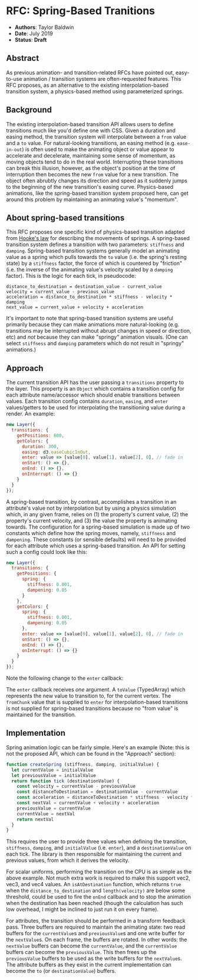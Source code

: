 # RFC: Spring-Based Tranitions

* **Authors**: Taylor Baldwin
* **Date**: July 2019
* **Status**: **Draft**


## Abstract

As previous animation- and transition-related RFCs have pointed out, easy-to-use animation /
transition systems are often-requested features. This RFC proposes, as an alternative to the
existing interpolation-based transition system, a physics-based method using parameterized springs.


## Background

The existing interpolation-based transition API allows users to define transitions much like you'd
define one with CSS. Given a duration and  easing method, the transition system will interpolate
between a `from` value and a `to` value. For natural-looking transitions, an easing method (e.g.
`ease-in-out`) is often used to make the animating object or value appear to accelerate and
decelerate, maintaining some sense of momentum, as moving objects tend to do in the real world.
Interrupting these transitions can break this illusion, however, as the object's position at the
time of interruption then becomes the new `from` value for a new transition. The object often
abrubtly changes its direction and speed as it suddenly jumps to the beginning of the new
transition's easing curve. Physics-based animations, like the spring-based transition system
proposed here, can get around this problem by maintaining an animating value's "momentum".


## About spring-based transitions

This RFC proposes one specific kind of physics-based transition adapted from [Hooke's law](https://en.wikipedia.org/wiki/Hooke%27s_law)
for describing the movements of springs. A spring-based transition system defines a transition
with two parameters: `stiffness` and `damping`. Spring-based transition systems generally model an
animating value as a spring which pulls towards the `to` value (i.e. the spring's resting state) by
a `stiffness` factor, the force of which is countered by "friction" (i.e. the inverse of the
animating value's velocity scaled by a `damping` factor). This is the logic for each tick, in pseudocode:

```
distance_to_destination = destination_value - current_value
velocity = current_value - previous_value
acceleration = distance_to_destination * stiffness - velocity * damping
next_value = current_value + velocity + acceleration
```

It's important to note that spring-based transition systems are useful primarily because they can make
animations more natural-looking (e.g. transitions may be interrupted without abrupt changes in speed
or direction, etc) and *not* because they can make "springy" animation visuals. (One can select
`stiffness` and `damping` parameters which do not result in "springy" animations.)


## Approach

The current transition API has the user passing a `transitions` property to the layer. This property
is an `Object` which contains a transition config for each attribute name/accessor which should enable
transitions between values. Each transition config contains `duration`, `easing`, and `enter`
values/getters to be used for interpolating the transitioning value during a render. An example:


```js
new Layer({
  transitions: {
    getPositions: 600,
    getColors: {
      duration: 300,
      easing: d3.easeCubicInOut,
      enter: value => [value[0], value[1], value[2], 0], // fade in
      onStart: () => {},
      onEnd: () => {},
      onInterrupt: () => {}
    }
  }
});
```

A spring-based transition, by contrast, accomplishes a transition in an attribute's value not by
interpolation but by using a physics simulation which, in any given frame, relies on (1) the
property's current value, (2) the property's current velocity, and (3) the value the property is
animating towards. The configuration for a spring-based simulation is made up of two constants
which define how the spring moves, namely, `stiffness` and `dampening`. These constants (or sensible
defaults) will need to be provided for each attribute which uses a spring-based transition. An API
for setting such a config could look like this:

```js
new Layer({
  transitions: {
    getPositions: {
      spring: {
        stiffness: 0.001,
        dampening: 0.05
      }
    },
    getColors: {
      spring: {
        stiffness: 0.001,
        dampening: 0.05
      },
      enter: value => [value[0], value[1], value[2], 0], // fade in
      onStart: () => {},
      onEnd: () => {},
      onInterrupt: () => {}
    }
  }
});
```

Note the following change to the `enter` callback:

The `enter` callback receives _one_ argument. A `toValue` (TypedArray) which represents the new value to transition to, for the current vertex. The `fromChunk` value that is supplied to `enter` for interpolation-based transitions is not supplied for spring-based transitions because no "from value" is maintained for the transition. 


## Implementation

Spring animation logic can be fairly simple. Here's an example (Note: this is not the proposed API, which can be found in the "Approach" section):

```js
function createSpring (stiffness, damping, initialValue) {
  let currentValue = initialValue
  let previousValue = initialValue
  return function tick (destinationValue) {
    const velocity = currentValue - previousValue
    const distanceToDestination = destinationValue - currentValue
    const acceleration = distanceToDestination * stiffness - velocity * damping
    const nextVal = currentValue + velocity + acceleration
    previousValue = currentValue
    currentValue = nextVal
    return nextVal
  }
}
```

This requires the user to provide three values when defining the transition, `stiffness`, `damping`, and
`initialValue` (i.e. `enter`), and a `destinationValue` on each tick. The library is then responsible for
maintaining the current and previous values, from which it derives the velocity.

For scalar uniforms, performing the transition on the CPU is as simple as the above example. Not much extra
work is required to make this support vec2, vec3, and vec4 values. An `isAtDestination` function, which returns
`true` when the `distance_to_destination` and `length(velocity)` are below some threshold, could be used to
fire the `onEnd` callback and to stop the animation when the destination has been reached (though the
calculation has such low overhead, I might be inclined to just run it on every frame).

For attributes, the transition should be performed in a transform feedback pass. Three buffers are required to
maintain the animating state: two read buffers for the `currentValue`s and `previousValue`s and one write buffer
for the `nextValue`s. On each frame, the buffers are rotated. In other words: the `nextValue` buffers can become
the `currentValue`, and the `currentValue` buffers can become the `previousValue`. This then frees up the
`previousValue` buffers to be used as the write buffers for the `nextValue`s. The attribute buffers as they exist
in the current implementation can become the `to` (or `destinationValue`) buffers.
